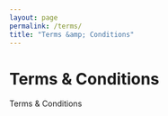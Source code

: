 ```yaml
---
layout: page
permalink: /terms/
title: "Terms &amp; Conditions"
---
```


# Terms &amp; Conditions

Terms &amp; Conditions
